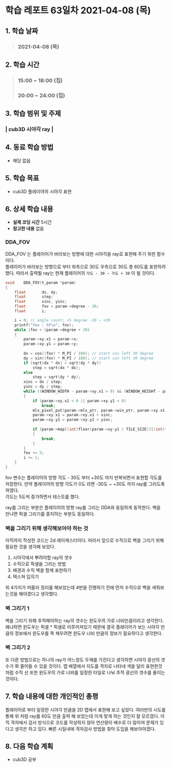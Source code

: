 # 학습 레포트 63일차 2021-04-08 (목)

## 1. 학습 날짜
> ### 2021-04-08 (목)

## 2. 학습 시간
> ### 15:00 ~ 18:00 (집)
> ### 20:00 ~ 24:00 (집)

## 3. 학습 범위 및 주제
### | cub3D 시야각 ray |

## 4. 동료 학습 방법
- 해당 없음

## 5. 학습 목표
- cub3D 플레이어의 시야각 표현

## 6. 상세 학습 내용
- **실제 코딩 시간** 5시간
- **참고한 내용** 없음

### DDA_FOV

DDA_FOV 는 플레이어가 바라보는 방향에 대한 시야각을 ray로 표현해 주기 위한 함수이다.\
플레이어가 바라보는 방향으로 부터 좌측으로 30도 우측으로 30도 총 60도를 표현하려 했다. 따라서 출력될 ray는 현재 플레이어의 `각도 - 30 ~ 각도 + 30` 이 될 것이다.

```c
void	DDA_FOV(t_param *param)
{
	float		dx, dy;
	float		step;
	float		xinc, yinc;
	float		fov = param->degree - 30;
	float		i;

	i = 0; // angle count; +5 degree -30 ~ +30
	printf("fov : %f\n", fov);
	while (fov < (param->degree + 30)
	{
		param->xy.x1 = param->x;
		param->xy.y1 = param->y;
	
		dx = cos((fov) * M_PI / 180); // start cos left 30 degree
		dy = sin((fov) * M_PI / 180); // start sin left 30 degree
		if (sqrt(dx * dx) > sqrt(dy * dy))
			step = sqrt(dx * dx);
		else
			step = sqrt(dy * dy);
		xinc = dx / step;
		yinc = dy / step;
		while ((WINDOW_WIDTH - param->xy.x1 > 0) && (WINDOW_HEIGHT - param->xy.y1 > 0))
		{
			if (param->xy.x1 < 0 || param->xy.y1 < 0)
				break;
			mlx_pixel_put(param->mlx_ptr, param->win_ptr, param->xy.x1, param->xy.y1, 0xff0000);
			param->xy.x1 = param->xy.x1 + xinc;
			param->xy.y1 = param->xy.y1 + yinc;
			
			if (param->map[(int)floor(param->xy.y1 / TILE_SIZE)][(int)floor(param->xy.x1 / TILE_SIZE)] == 1)
			{
				break;
			}
		}
		fov += 5;
		i += 1;
	}
}
```

fov 변수는 플레이어의 방향 각도 - 30도 부터 +30도 까지 반복되면서 표현할 각도를 저장한다. 만약 플레이어의 방향 각도가 0도 라면 -30도 ~ +30도 까지 ray를 그리도록 하였다.\
각도는 5도씩 증가하면서 테스트를 했다.

ray를 그리는 부분은 플레이어의 방향 ray를 그리는 DDA와 동일하게 동작한다. 벽을 만나면 픽셀 그리기를 중지하는 부분도 동일하다.

### 벽을 그리기 위해 생각해보아야 하는 것

아직까지 작성한 코드는 2d 레이캐스터이다. 따라서 앞으로 수직으로 벽을 그리기 위해 필요한 것을 생각해 보았다.

1. 시야각에서 뿌려야할 ray의 갯수
2. 수직으로 픽셀을 그리는 방법
3. 배경과 수직 벽을 함께 표현하기
4. 텍스쳐 입히기

위 4가지가 떠올라 정리를 해보았는데 4번을 진행하기 전에 먼저 수직으로 벽을 세워보는것을 해야겠다고 생각했다.

### 벽 그리기 1
벽을 그리기 위해 추적해야하는 ray의 갯수는 윈도우의 가로 너비만큼이라고 생각한다. 왜냐하면 윈도우는 픽셀 * 픽셀로 이루어져있기 때문에 결국 플레이어가 보는 시야각 만큼의 정보에서 윈도우를 꽉 채우려면 윈도우 너비 만큼의 정보가 필요하다고 생각한다.

### 벽 그리기 2
또 다른 방법으로는 하나의 ray가 어느정도 두께를 가진다고 생각하면 시야각 광선의 갯수가 확 줄어들 수 있을 것이다. 맵 배열에서 지도를 격자로 나타내 색을 달리 표현한것 처럼 수직 선 또한 윈도우의 가로 너비를 일정한 타일로 나눠 추적 광선의 갯수를 줄이는 것이다.

## 7. 학습 내용에 대한 개인적인 총평
플레이어로 부터 일정한 시야각 만큼을 2D 맵에서 표현해 보고 싶었다. 여러번의 시도를 통해 위 처럼 ray를 60도 만큼 출력 해 보았는데 이게 맞게 하는 것인지 잘 모르겠다. 아직 격자에서 검사 방식으로 코드를 작성하지 않아 연산량이 배수로 더 많아져 문제가 있다고 생각은 하고 있다. 빠른 시일내에 격자검사 방법을 찾아 도입을 해보아야겠다.

## 8. 다음 학습 계획
- cub3D 공부